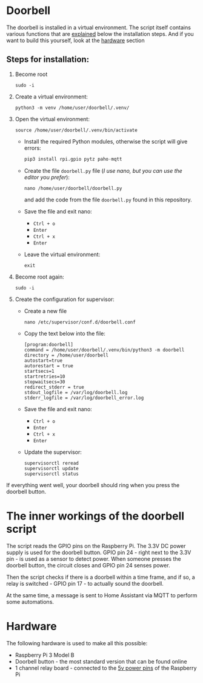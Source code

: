 # Doorbell

The doorbell is installed in a virtual environment. The script itself contains various functions that are [explained](#the-inner-workings-of-the-doorbell-script) below the installation steps. And if you want to build this yourself, look at the [hardware](#hardware) section

## Steps for installation:


1. Become root

	````shell
	sudo -i
	````

2. Create a virtual environment:

	````shell
	python3 -m venv /home/user/doorbell/.venv/
	````

3. Open the virtual environment:

	````shell
	source /home/user/doorbell/.venv/bin/activate
	````

	* Install the required Python modules, otherwise the script will give errors:

		````python
		pip3 install rpi.gpio pytz paho-mqtt
		````

	*  Create the file ````doorbell.py```` file (_I use nano, but you can use the editor you prefer_):

		````shell
		nano /home/user/doorbell/doorbell.py
		````

		and add the code from the file ````doorbell.py```` found in this repository.

	* Save the file and exit nano:

		- ````Ctrl + o````
		- ````Enter````
		- ````Ctrl + x````
		- ````Enter````

	* Leave the virtual environment:

		````shell
		exit
		````

8. Become root again:

	````shell
	sudo -i
	````

9. Create the configuration for supervisor:

	* Create a new file

		````shell
		nano /etc/supervisor/conf.d/doorbell.conf
		````

	* Copy the text below into the file:

		````
		[program:doorbell]
		command = /home/user/doorbell/.venv/bin/python3 -m doorbell
		directory = /home/user/doorbell
		autostart=true
		autorestart = true
		startsecs=1
		startretries=10
		stopwaitsecs=30
		redirect_stderr = true
		stdout_logfile = /var/log/doorbell.log
		stderr_logfile = /var/log/doorbell_error.log
		````

	* Save the file and exit nano:

		- ````Ctrl + o````
		- ````Enter````
		- ````Ctrl + x````
		- ````Enter````

	* Update the supervisor:

		````shell
		supervisorctl reread
		supervisorctl update
		supervisorctl status
		````

If everything went well, your doorbell should ring when you press the doorbell button.

# The inner workings of the doorbell script

The script reads the GPIO pins on the Raspberry Pi. The 3.3V DC power supply is used for the doorbell button. GPIO pin 24 - right next to the 3.3V pin - is used as a sensor to detect power. When someone presses the doorbell button, the circuit closes and GPIO pin 24 senses power.

Then the script checks if there is a doorbell within a time frame, and if so, a relay is switched - GPIO pin 17 - to actually sound the doorbell.

At the same time, a message is sent to Home Assistant via MQTT to perform some automations.

# Hardware

The following hardware is used to make all this possible:

* Raspberry Pi 3 Model B
* Doorbell button - the most standard version that can be found online
* 1 channel relay board - connected to the [5v power pins](https://pinout.xyz/pinout/pin2_5v_power) of the Raspberry Pi
